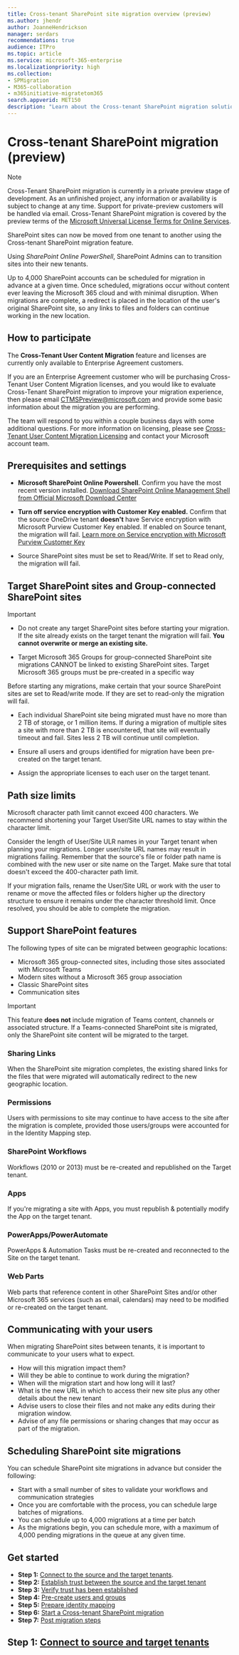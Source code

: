 ```yaml
---
title: Cross-tenant SharePoint site migration overview (preview)
ms.author: jhendr
author: JoanneHendrickson
manager: serdars
recommendations: true
audience: ITPro
ms.topic: article
ms.service: microsoft-365-enterprise
ms.localizationpriority: high
ms.collection: 
- SPMigration
- M365-collaboration
- m365initiative-migratetom365
search.appverid: MET150
description: "Learn about the Cross-tenant SharePoint migration solution to migrate your SharePoint sites from tenant to tenant, currently in preview."
---
```

# Cross-tenant SharePoint migration (preview)

>[!Note]
>Cross-Tenant SharePoint migration is currently in a private preview stage of development. As an unfinished project, any information or availability is subject to change at any time. Support for private-preview customers will be handled via email. Cross-Tenant SharePoint migration is covered by the preview terms of the [Microsoft Universal License Terms for Online Services](https://www.microsoft.com/licensing/terms/product/ForOnlineServices/all).


SharePoint sites can now be moved from one tenant to another using the Cross-tenant SharePoint migration feature. 

Using *SharePoint Online PowerShell*, SharePoint Admins can to transition sites into their new tenants.

Up to 4,000 SharePoint accounts can be scheduled for migration in advance at a given time. Once scheduled, migrations occur without content ever leaving the Microsoft 365 cloud and with minimal disruption. When migrations are complete, a redirect is placed in the location of the user's original SharePoint site, so any links to files and folders can continue working in the new location.


## How to participate

The **Cross-Tenant User Content Migration** feature and licenses are currently only available to Enterprise Agreement customers. 

If you are an Enterprise Agreement customer who will be purchasing Cross-Tenant User Content Migration licenses, and you would like to evaluate Cross-Tenant SharePoint migration to improve your migration experience, then please email CTMSPreview@microsoft.com and provide some basic information about the migration you are performing. 

The team will respond to you within a couple business days with some additional questions. For more information on licensing, please see [Cross-Tenant User Content Migration Licensing](/microsoft-365/enterprise/cross-tenant-mailbox-migration) and contact your Microsoft account team.

## Prerequisites and settings

- **Microsoft SharePoint Online Powershell**. Confirm you have the most recent version installed. [Download SharePoint Online Management Shell from Official Microsoft Download Center](/download/details.aspx?id=35588)

- **Turn off service encryption with Customer Key enabled.** Confirm that the source OneDrive tenant **doesn't** have Service encryption with Microsoft Purview Customer Key enabled. If enabled on Source tenant, the migration will fail. [Learn more on Service encryption with Microsoft Purview Customer Key](/microsoft-365/compliance/customer-key-overview)

- Source SharePoint sites must be set to Read/Write. If set to Read only, the migration will fail.

## Target SharePoint sites and Group-connected SharePoint sites

>[!Important]
>- Do not create any target SharePoint sites before starting your migration. If the site already exists on the target tenant the migration will fail. **You cannot overwrite or merge an existing site.** 
>
>- Target Microsoft 365 Groups for group-connected SharePoint site migrations CANNOT be linked to existing SharePoint sites. Target Microsoft 365 groups must be pre-created in a specific way
>
>Before starting any migrations, make certain that your source SharePoint sites are set to Read/write mode.  If they are set to read-only the migration will fail. 
>
>- Each individual SharePoint site being migrated must have no more than 2 TB of storage, or 1 million items. If during a migration of multiple sites a site with more than 2 TB is encountered, that site will eventually timeout and fail. Sites less 2 TB will continue until completion.
>
>- Ensure all users and groups identified for migration have been pre-created on the target tenant.
>- Assign the appropriate licenses to each user on the target tenant.


## Path size limits

Microsoft character path limit cannot exceed 400 characters. We recommend shortening your Target User/Site URL names to stay within the character limit. 
 
Consider the length of User/Site ULR names in your Target tenant when planning your migrations. Longer user/site URL names may result in migrations failing. Remember that the source's file or folder path name is combined with the new user or site name on the Target. Make sure that total doesn't exceed the 400-character path limit.
 
If your migration fails, rename the User/Site URL or work with the user to rename or move the affected files or folders higher up the directory structure to ensure it remains under the character threshold limit. Once resolved, you should be able to complete the migration.


## Support SharePoint features 

The following types of site can be migrated between geographic locations:
 
- Microsoft 365 group-connected sites, including those sites associated with Microsoft Teams
- Modern sites without a Microsoft 365 group association
- Classic SharePoint sites
- Communication sites

>[!Important]
>This feature **does not** include migration of Teams content, channels or associated structure. If a Teams-connected SharePoint site is migrated, only the SharePoint site content will be migrated to the target.

### Sharing Links
 
When the SharePoint site migration completes, the existing shared links for the files that were migrated will automatically redirect to the new geographic location.

### Permissions
 
Users with permissions to site may continue to have access to the site after the migration is complete, provided those users/groups were accounted for in the Identity Mapping step. 

### SharePoint Workflows
 
Workflows (2010 or 2013) must be re-created and republished on the Target tenant.


### Apps
If you're migrating a site with Apps, you must republish & potentially modify the App on the target tenant. 
 
### PowerApps/PowerAutomate
 
PowerApps & Automation Tasks must be re-created and reconnected to the Site on the target tenant.


### Web Parts
 
Web parts that reference content in other SharePoint Sites and/or other Microsoft 365 services (such as email, calendars) may need to be modified or re-created on the target tenant.

## Communicating with your users

When migrating SharePoint sites between tenants, it is important to communicate to your users what to expect. 

- How will this migration impact them?
- Will they be able to continue to work during the migration?
- When will the migration start and how long will it last?
- What is the new URL in which to access their new site plus any other details about the new tenant
- Advise users to close their files and not make any edits during their migration window.
- Advise of any file permissions or sharing changes that may occur as part of the migration.

## Scheduling SharePoint site migrations

You can schedule SharePoint site migrations in advance but consider the following:

- Start with a small number of sites to validate your workflows and communication strategies
- Once you are comfortable with the process, you can schedule large batches of migrations.
- You can schedule up to 4,000 migrations at a time per batch
- As the migrations begin, you can schedule more, with a maximum of 4,000 pending migrations in the queue at any given time.



## Get started

- **Step 1:** [Connect to the source and the target tenants](cross-tenant-onedrive-migration-step1.md).  
- **Step 2:** [Establish trust between the source and the target tenant](cross-tenant-onedrive-migration-step2.md)
- **Step 3:** [Verify trust has been established](cross-tenant-onedrive-migration-step3.md)
- **Step 4:** [Pre-create users and groups](cross-tenant-sharepoint-migration-step4.md)  
- **Step 5:** [Prepare identity mapping](cross-tenant-sharepoint-migration-step5.md)
- **Step 6:** [Start a Cross-tenant SharePoint migration](cross-tenant-sharepoint-migration-step6.md)
- **Step 7:** [Post migration steps](cross-tenant-sharepoint-migration-step7.md)

## Step 1: [Connect to source and target tenants](cross-tenant-sharepoint-migration-step1.md)
